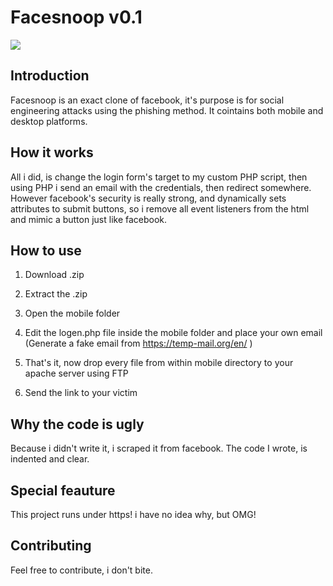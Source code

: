 # Facesnoop v0.1

![](https://i.imgur.com/h63Fp9H.png)

## Introduction

Facesnoop is an exact clone of facebook, it's purpose is for social engineering attacks using the phishing method. It cointains both mobile and desktop platforms.

## How it works

All i did, is change the login form's target to my custom PHP script, then using PHP i send an email with the credentials, then redirect somewhere. However facebook's security is really strong, and dynamically sets attributes to submit buttons, so i remove all event listeners from the html and mimic a button just like facebook.

## How to use 

1) Download .zip

2) Extract the .zip

3) Open the mobile folder

4) Edit the logen.php file inside the mobile folder and place your own email (Generate a fake email from https://temp-mail.org/en/ )

5) That's it, now drop every file from within mobile directory to your apache server using FTP

6) Send the link to your victim

## Why the code is ugly

Because i didn't write it, i scraped it from facebook. The code I wrote, is indented and clear.

## Special feauture

This project runs under https! i have no idea why, but OMG!

## Contributing

Feel free to contribute, i don't bite.
